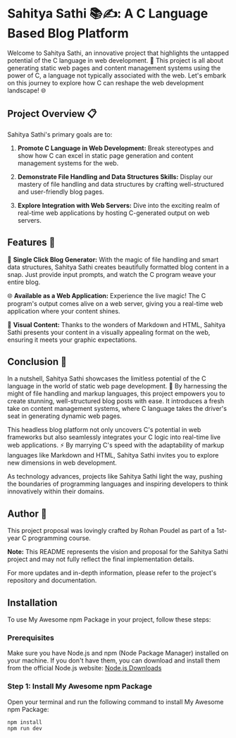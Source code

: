 # Sahitya Sathi 📚✍️: A C Language Based Blog Platform

Welcome to Sahitya Sathi, an innovative project that highlights the untapped potential of the C language in web development. 🚀 This project is all about generating static web pages and content management systems using the power of C, a language not typically associated with the web. Let's embark on this journey to explore how C can reshape the web development landscape! 🌐

## Project Overview 📋

Sahitya Sathi's primary goals are to:

1. **Promote C Language in Web Development:** Break stereotypes and show how C can excel in static page generation and content management systems for the web.

2. **Demonstrate File Handling and Data Structures Skills:** Display our mastery of file handling and data structures by crafting well-structured and user-friendly blog pages.

3. **Explore Integration with Web Servers:** Dive into the exciting realm of real-time web applications by hosting C-generated output on web servers.

## Features 🌟

📝 **Single Click Blog Generator:** With the magic of file handling and smart data structures, Sahitya Sathi creates beautifully formatted blog content in a snap. Just provide input prompts, and watch the C program weave your entire blog.

🌐 **Available as a Web Application:** Experience the live magic! The C program's output comes alive on a web server, giving you a real-time web application where your content shines.

🎨 **Visual Content:** Thanks to the wonders of Markdown and HTML, Sahitya Sathi presents your content in a visually appealing format on the web, ensuring it meets your graphic expectations.

## Conclusion 🎉

In a nutshell, Sahitya Sathi showcases the limitless potential of the C language in the world of static web page development. 🌈 By harnessing the might of file handling and markup languages, this project empowers you to create stunning, well-structured blog posts with ease. It introduces a fresh take on content management systems, where C language takes the driver's seat in generating dynamic web pages.

This headless blog platform not only uncovers C's potential in web frameworks but also seamlessly integrates your C logic into real-time live web applications. ⚡️ By marrying C's speed with the adaptability of markup languages like Markdown and HTML, Sahitya Sathi invites you to explore new dimensions in web development.

As technology advances, projects like Sahitya Sathi light the way, pushing the boundaries of programming languages and inspiring developers to think innovatively within their domains.

## Author 🙌

This project proposal was lovingly crafted by Rohan Poudel as part of a 1st-year C programming course.

**Note:** This README represents the vision and proposal for the Sahitya Sathi project and may not fully reflect the final implementation details.

For more updates and in-depth information, please refer to the project's repository and documentation.

## Installation

To use My Awesome npm Package in your project, follow these steps:

### Prerequisites

Make sure you have Node.js and npm (Node Package Manager) installed on your machine. If you don't have them, you can download and install them from the official Node.js website: [Node.js Downloads](https://nodejs.org/)

### Step 1: Install My Awesome npm Package

Open your terminal and run the following command to install My Awesome npm Package:

```bash
npm install
npm run dev